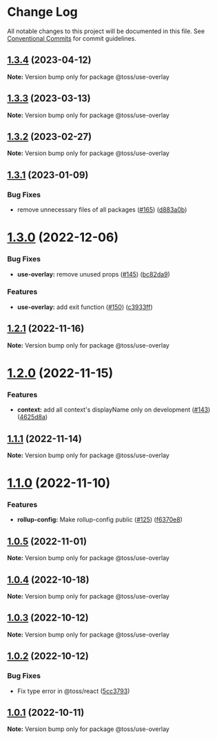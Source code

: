 # Change Log

All notable changes to this project will be documented in this file.
See [Conventional Commits](https://conventionalcommits.org) for commit guidelines.

## [1.3.4](https://github.com/toss/slash/compare/@toss/use-overlay@1.3.3...@toss/use-overlay@1.3.4) (2023-04-12)

**Note:** Version bump only for package @toss/use-overlay





## [1.3.3](https://github.com/toss/slash/compare/@toss/use-overlay@1.3.2...@toss/use-overlay@1.3.3) (2023-03-13)

**Note:** Version bump only for package @toss/use-overlay





## [1.3.2](https://github.com/toss/slash/compare/@toss/use-overlay@1.3.1...@toss/use-overlay@1.3.2) (2023-02-27)

**Note:** Version bump only for package @toss/use-overlay





## [1.3.1](https://github.com/toss/slash/compare/@toss/use-overlay@1.3.0...@toss/use-overlay@1.3.1) (2023-01-09)


### Bug Fixes

* remove unnecessary files of all packages ([#165](https://github.com/toss/slash/issues/165)) ([d883a0b](https://github.com/toss/slash/commit/d883a0b2aebdbc2ca39c67902cec754c63921dfe))





# [1.3.0](https://github.com/toss/slash/compare/@toss/use-overlay@1.2.1...@toss/use-overlay@1.3.0) (2022-12-06)


### Bug Fixes

* **use-overlay:** remove unused props ([#145](https://github.com/toss/slash/issues/145)) ([bc82da9](https://github.com/toss/slash/commit/bc82da9945ff96212cc8ad049d15a4e081c840e0))


### Features

* **use-overlay:** add exit function  ([#150](https://github.com/toss/slash/issues/150)) ([c3933ff](https://github.com/toss/slash/commit/c3933ff84f5eb01dd4905b3873273e66a58e0a2e))





## [1.2.1](https://github.com/toss/slash/compare/@toss/use-overlay@1.2.0...@toss/use-overlay@1.2.1) (2022-11-16)

**Note:** Version bump only for package @toss/use-overlay





# [1.2.0](https://github.com/toss/slash/compare/@toss/use-overlay@1.1.1...@toss/use-overlay@1.2.0) (2022-11-15)


### Features

* **context:** add all context's displayName only on development ([#143](https://github.com/toss/slash/issues/143)) ([4625d8a](https://github.com/toss/slash/commit/4625d8a5b0fc70a9e77a0a14e16f9d2a53a644ea))





## [1.1.1](https://github.com/toss/slash/compare/@toss/use-overlay@1.1.0...@toss/use-overlay@1.1.1) (2022-11-14)

**Note:** Version bump only for package @toss/use-overlay





# [1.1.0](https://github.com/toss/slash/compare/@toss/use-overlay@1.0.5...@toss/use-overlay@1.1.0) (2022-11-10)


### Features

* **rollup-config:** Make rollup-config public ([#125](https://github.com/toss/slash/issues/125)) ([f6370e8](https://github.com/toss/slash/commit/f6370e8c4b0fa926e923b518c26b7071ee0e53da))





## [1.0.5](https://github.com/toss/slash/compare/@toss/use-overlay@1.0.4...@toss/use-overlay@1.0.5) (2022-11-01)

**Note:** Version bump only for package @toss/use-overlay





## [1.0.4](https://github.com/toss/slash/compare/@toss/use-overlay@1.0.3...@toss/use-overlay@1.0.4) (2022-10-18)

**Note:** Version bump only for package @toss/use-overlay





## [1.0.3](https://github.com/toss/slash/compare/@toss/use-overlay@1.0.2...@toss/use-overlay@1.0.3) (2022-10-12)

**Note:** Version bump only for package @toss/use-overlay





## [1.0.2](https://github.com/toss/slash/compare/@toss/use-overlay@1.0.1...@toss/use-overlay@1.0.2) (2022-10-12)


### Bug Fixes

* Fix type error in @toss/react ([5cc3793](https://github.com/toss/slash/commit/5cc37936e8739204f32f9f50ee61570b758343f8))





## [1.0.1](https://github.com/toss/slash/compare/@toss/use-overlay@1.0.0...@toss/use-overlay@1.0.1) (2022-10-11)

**Note:** Version bump only for package @toss/use-overlay
